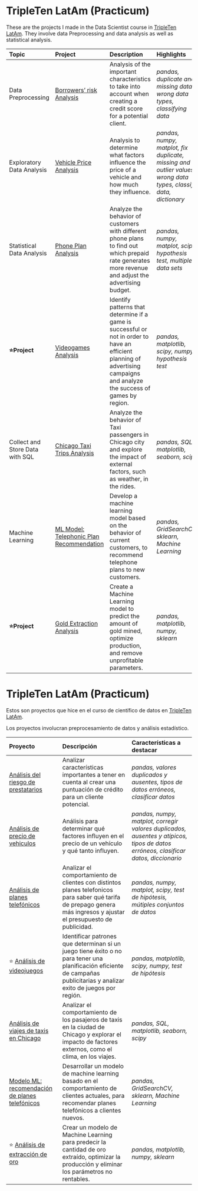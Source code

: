# TripleTen LatAm (Practicum)
These are the projects I made in the Data Scientist course in [TripleTen LatAm](https://Tripleten.com/data-science/).
They involve data Preprocessing and data analysis as well as statistical analysis. 



| Topic                 | Project               | Description                                                                                 | Highlights                      |
|:--------------------- |:--------------------- |:------------------------------------------------------------------------------------------- |:------------------------------ |
|Data Preprocessing|[Borrowers’ risk Analysis](https://github.com/IreneRA/Practicum/blob/2-borrowers%E2%80%99risk-analysis/An%C3%A1lisis%20del%20riesgo%20de%20incumplimiento%20de%20los%20prestatarios.ipynb)| Analysis of the important characteristics to take into account when creating a credit score for a potential client.|*pandas, duplicate and missing data, wrong data types, classifying data*|
|Exploratory Data Analysis|[Vehicle Price Analysis](https://github.com/IreneRA/TripleTen-LatAm/blob/3-Vehicle-Price-Analysis/S3%20-%20precio%20vehiculos.ipynb)| Analysis to determine what factors influence the price of a vehicle and how much they influence.|*pandas, numpy, matplot, fix duplicate, missing and outlier values, wrong data types, classify data, dictionary*|
|Statistical Data Analysis|[Phone Plan Analysis](https://github.com/IreneRA/TripleTen-LatAm/blob/4-Phone-Plan-Analysis/S4%20-%20analisis%20plan%20telefonico.ipynb)| Analyze the behavior of customers with different phone plans to find out which prepaid rate generates more revenue and adjust the advertising budget.|*pandas, numpy, matplot, scipy, hypothesis test, multiple data sets*|
|**:star:Project**|[Videogames Analysis](https://github.com/IreneRA/Practicum/blob/5-Videogames-analysis/Analisis_videojuegos.ipynb)|Identify patterns that determine if a game is successful or not in order to have an efficient planning of advertising campaigns and analyze the success of games by region.|*pandas, matplotlib, scipy, numpy, hypothesis test*|
|Collect and Store Data with SQL|[Chicago Taxi Trips Analysis](https://github.com/IreneRA/TripleTen-LatAm/tree/6-Taxi-trips-analysis)|Analyze the behavior of Taxi passengers in Chicago city and explore the impact of external factors, such as weather, in the rides.|*pandas, SQL, matplotlib, seaborn, scipy*|
|Machine Learning|[ML Model: Telephonic Plan Recommendation](https://github.com/IreneRA/TripleTen-LatAm/blob/7-ML-recommend-phone-plan/S7%20-%20suscriptores%20megaline.ipynb)|Develop a machine learning model based on the behavior of current customers, to recommend telephone plans to new customers.|*pandas, GridSearchCV, sklearn,  Machine Learning*|
|**:star:Project**|[Gold Extraction Analysis](https://github.com/IreneRA/TripleTen-LatAm/blob/10-Gold-extraction-analysis/S10%20Extraccion%20de%20oro2.ipynb)|Create a Machine Learning model to predict the amount of gold mined, optimize production, and remove unprofitable parameters.|*pandas, matplotlib, numpy, sklearn*|



# TripleTen LatAm (Practicum)
Estos son proyectos que hice en el curso de científico de datos en  [TripleTen LatAm](https://tripleten.com/es-mex/data-scientist/).

Los proyectos involucran preprocesamiento de datos y análisis estadístico. 

| Proyecto               | Descripción                                                                                 | Características a destacar                      |
|:--------------------- |:------------------------------------------------------------------------------------------- |:------------------------------ |
|[Análisis del riesgo de prestatarios](https://github.com/IreneRA/Practicum/blob/2-borrowers%E2%80%99risk-analysis/An%C3%A1lisis%20del%20riesgo%20de%20incumplimiento%20de%20los%20prestatarios.ipynb)| Analizar características importantes a tener en cuenta al crear una puntuación de crédito para un cliente potencial.|*pandas, valores duplicados y ausentes, tipos de datos erróneos, clasificar datos*|
|[Análisis de precio de vehiculos](https://github.com/IreneRA/TripleTen-LatAm/blob/3-Vehicle-Price-Analysis/S3%20-%20precio%20vehiculos.ipynb)| Análisis para determinar qué factores influyen en el precio de un vehículo y qué tanto influyen.|*pandas, numpy, matplot, corregir valores duplicados, ausentes y atípicos, tipos de datos erróneos, clasificar datos, diccionario*|
|[Análisis de planes telefónicos](https://github.com/IreneRA/TripleTen-LatAm/blob/4-Phone-Plan-Analysis/S4%20-%20analisis%20plan%20telefonico.ipynb)| Analizar  el comportamiento de clientes con distintos planes telefonicos para saber qué tarifa de prepago genera más ingresos y ajustar el presupuesto de publicidad.|*pandas, numpy, matplot, scipy,  test de hipótesis, mútiples conjuntos de datos*|
|:star: [Análisis de videojuegos](https://github.com/IreneRA/Practicum/blob/5-Videogames-analysis/Analisis_videojuegos.ipynb)|Identificar patrones que determinan si un juego tiene éxito o no para tener una planificación eficiente de campañas publicitarias y analizar exito de juegos por región.|*pandas, matplotlib, scipy, numpy, test de hipótesis*|
|[Análisis de viajes de taxis en Chicago](https://github.com/IreneRA/TripleTen-LatAm/tree/6-Taxi-trips-analysis)|Analizar el comportamiento de los pasajeros de taxis en la ciudad de Chicago y explorar el impacto de factores externos, como el clima, en los viajes.|*pandas, SQL, matplotlib, seaborn, scipy*|
|[Modelo ML: recomendación de planes telefónicos](https://github.com/IreneRA/TripleTen-LatAm/blob/7-ML-recommend-phone-plan/S7%20-%20suscriptores%20megaline.ipynb)|Desarrollar un modelo de machine learning basado en el comportamiento de clientes actuales, para recomendar planes telefónicos a clientes nuevos.|*pandas, GridSearchCV, sklearn,  Machine Learning*|
|:star: [Análisis de extracción de oro](https://github.com/IreneRA/TripleTen-LatAm/blob/10-Gold-extraction-analysis/S10%20Extraccion%20de%20oro2.ipynb)|Crear un modelo de Machine Learning para predecir la cantidad de oro extraído, optimizar la producción y eliminar los parámetros no rentables.|*pandas, matplotlib, numpy, sklearn*|
